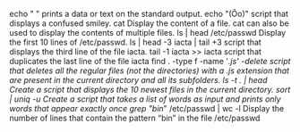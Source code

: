 echo " " prints a data or text on the standard output.
echo "(Ôo)" script that displays a confused smiley.
cat Display the content of a file.
cat can also be used to display the contents of multiple files.
ls | head /etc/passwd Display the first 10 lines of /etc/passwd.
ls | head -3 iacta | tail +3  script that displays the third line of the file iacta.
tail -1 iacta >> iacta  script that duplicates the last line of the file iacta
find . -type f -name '*.js' -delete script that deletes all the regular files (not the directories) with a .js extension that are present in the current directory and all its subfolders.
ls -t . | head Create a script that displays the 10 newest files in the current directory.
sort | uniq -u Create a script that takes a list of words as input and prints only words that appear exactly once
grep "bin*" /etc/passwd | wc -l Display the number of lines that contain the pattern “bin” in the file /etc/passwd
